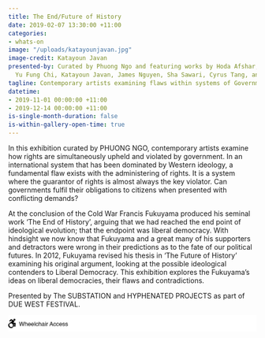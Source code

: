 ```yaml
---
title: The End/Future of History
date: 2019-02-07 13:30:00 +11:00
categories:
- whats-on
image: "/uploads/katayounjavan.jpg"
image-credit: Katayoun Javan
presented-by: Curated by Phuong Ngo and featuring works by Hoda Afshar, Lara Chamas,
  Yu Fung Chi, Katayoun Javan, James Nguyen, Sha Sawari, Cyrus Tang, and Truc Truong.
tagline: Contemporary artists examining flaws within systems of Government.
datetime:
- 2019-11-01 00:00:00 +11:00
- 2019-12-14 00:00:00 +11:00
is-single-month-duration: false
is-within-gallery-open-time: true
---
```


In this exhibition curated by PHUONG NGO, contemporary artists examine how rights are simultaneously upheld and violated by government. In an international system that has been dominated by Western ideology, a fundamental flaw exists with the administering of rights. It is a system where the guarantor of rights is almost always the key violator. Can governments fulfil their obligations to citizens when presented with conflicting demands?

At the conclusion of the Cold War Francis Fukuyama produced his seminal work ‘The End of History’, arguing that we had reached the end point of ideological evolution; that the endpoint was liberal democracy. With hindsight we now know that Fukuyama and a great many of his supporters and detractors were wrong in their predictions as to the fate of our political futures. In 2012, Fukuyama revised his thesis in ‘The Future of History’ examining his original argument, looking at the possible ideological contenders to Liberal Democracy. This exhibition explores the Fukuyama’s ideas on liberal democracies, their flaws and contradictions. 


Presented by The SUBSTATION and HYPHENATED PROJECTS as part of DUE WEST FESTIVAL.

![Access Icons_Wheelchair.png](/uploads/Access%20Icons_Wheelchair.png)